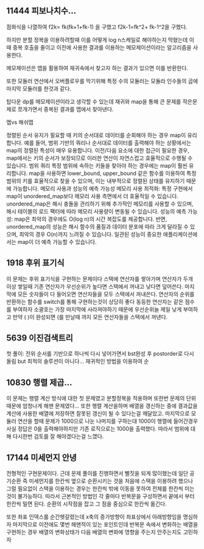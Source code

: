 
11444 피보나치수...
-
점화식을 나열하여 f2k= fk(fk+1+fk-1) 을 구했고
                         f2k-1=fk^2+ fk-1^2을 구했다. 

하지만 분할 정복을 이용하려할때 이를 어떻게 log n스케일로 해야하는지 막혔는데 이때 중복 호출을 
줄이고 이전에 사용한 결과를 이용하는 메모제이션이라는 알고리즘을 사용한다.

메모제이션은 맵을 활용하여 재귀속에서 찾고자 하는 결과가 있으면 이를 반환한다.

또한 모듈러 연산에서  오버플로우를 막기위해 특정 수의 모듈러는 모듈라 인수들의 곱에 마지막 모듈러를 한것과 같다.

탑다운 dp를 메모제이션이라고 생각할 수 있는데 재귀와 map을 통해 큰 문제를 작은문제로 쪼개가면서 중복된 결과를 맵에서 찾아낸다.

멥vs 해쉬맵

정렬된 순서 유지가 필요할 때
키의 순서대로 데이터를 순회해야 하는 경우 map이 유리합니다. 예를 들어, 범위 기반의 쿼리나 순서대로 데이터를 출력해야 하는 상황에서는 map의 정렬된 특성이 매우 유용합니다.
이전/다음 요소에 대한 접근이 필요한 경우, map에서는 키의 순서가 보장되므로 이러한 연산이 자연스럽고 효율적으로 수행될 수 있습니다.
범위 쿼리
특정 범위에 속하는 키들을 찾아야 하는 경우에는 map이 훨씬 유리합니다. map을 사용하면 lower_bound, upper_bound 같은 함수를 이용하여 특정 범위의 키를 효율적으로 찾을 수 있으며, 이는 내부적으로 정렬된 상태를 유지하기 때문에 가능합니다.
메모리 사용과 성능의 예측 가능성
메모리 사용 최적화: 특정 구현에서 map이 unordered_map보다 메모리 사용 측면에서 더 효율적일 수 있습니다. unordered_map은 해시 충돌을 관리하기 위해 추가적인 메모리를 사용할 수 있으며, 해시 테이블의 로드 팩터에 따라 메모리 사용량이 변동될 수 있습니다.
성능의 예측 가능성: map은 최악의 경우에도 O(log n)의 시간 복잡도를 제공합니다. 반면, unordered_map의 성능은 해시 함수의 품질과 데이터 분포에 따라 크게 달라질 수 있으며, 최악의 경우 O(n)까지 느려질 수 있습니다. 일관된 성능이 중요한 애플리케이션에서는 map이 더 예측 가능할 수 있습니다.




1918 후위 표기식
-
이 문제는 후위 표기식을 구현하는 문제이다 스택에 연산자를 쌓아가며 연산자가 두개 이상 쌓일때 기존 연산자가 우선순위가 높다면 스택에서 꺼내고 낮다면 덮어쓴다. 마지막에 모든 숫자들이 다 들어오면 연산자들을 모두 스택에서 꺼내쓴다. 연산자의 순위를 반환하는 함수를 switch를 통해 구현하는것이 상당히 좋다 동등한 연산자는 같은 점수를 부여하자 소괄호는 가장 마지막에 사라져야하기 때문에 우선순위늘
 제일 낮게 부여하고 만약 ( )이 완성되면 (를 만날때 까지 모든 연산자들을 스택에서 꺼낸다.

5639 이진검색트리
-
첫 풀이: 전위 순서를 기반으로 하나씩 다시 넣어가면서 bst완성 후 postorder로 다시 돌림  but 최적의 솔루션이 아니다...
재귀적인 방법을 이용하여 순



10830 행렬 제곱...
-
이 문제는 행렬 계산 방식에 대한 첫 문제였고 분할정복을 적용하며 또한번 문제의 단위때문에 엄청나게 해맨 문제였다...  또한 행렬 계산을하며 배열을 갱신하는 중에 결과값을 계산에 사용한 배열에 저장하면 잘못된 갱신이 될 수 있다는걸 깨달았고. 마지막으로 모듈러 연산을 할때 문제가 1000으로 나눈 나머지를 구하는대 1000이 행렬에 들어간경우 사실 정답은 0을 출력해야하지만
기존 로직으로는 1000을 출력했다.
따라서 범위에 대해 다시한번 검토를 잘 해야겠다는걸 느꼈다. 


17144 미세먼지 안녕
-
전형적인 구현문제이다. 근데 문제 풀이를 진행하면서 뻘짓을 되게 많이했는데 일단 공기순환 즉 미세먼지를 한칸씩 옆으로 순환시키는 것을 처음에 스택을 이용하려 했으나
그럴 필요없이 스택을 이용하는 경우는 한칸씩 밖에 이동을 못하여 전체를 한칸씩 미는 것이 불가능하다. 따라서 근본적인 방법인 각 줄마다 반복문을 구성하면서 끝에서 부터 한칸씩 밀면 된다.  순환의 시작점을 잡고 그 점을 중심으로 한칸씩 옮긴다. 

또한 좌표 인덱스를 순간헷갈렸는데 x축의 증가방향이  좌표상에서 아래방향임을 명심하자 마지막으로 이전에도 몇번 헤맨적이 있는 포인트인데 반복문 속에서 변화하는 배열을 구현하는 경우
배열의 변화상태가 다음 배열의 변화에 영향을 주는지 안주는지도 고민하자
